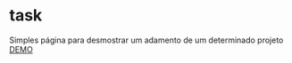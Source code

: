 # task
Simples página para desmostrar um adamento de um determinado projeto
<a href="http://mattheus.com.br/task/" target="_blank" >DEMO</a>
